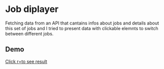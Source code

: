 # Job diplayer
Fetching data from an API that cantains infos about jobs and details about this set of jobs and I tried to present data with clickable elemnts to switch between different jobs.  
 ## Demo  
 [Click r=to see result]()